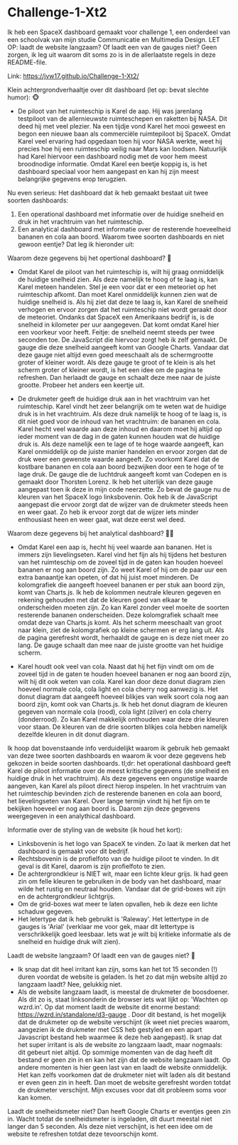 # Challenge-1-Xt2

Ik heb een SpaceX dashboard gemaakt voor challenge 1, een onderdeel van een schoolvak van mijn studie Communicatie en Multimedia Design.
LET OP: laadt de website langzaam? Of laadt een van de gauges niet? Geen zorgen, ik leg uit waarom dit soms zo is in de allerlaatste regels in deze README-file.

Link: https://jvw17.github.io/Challenge-1-Xt2/

Klein achtergrondverhaaltje over dit dashboard (let op: bevat slechte humor): 🐵
- De piloot van het ruimteschip is Karel de aap. Hij was jarenlang testpiloot van de allernieuwste ruimteschepen en raketten bij NASA. Dit deed hij met veel plezier. Na een tijdje vond Karel het mooi geweest en begon een nieuwe baan als commerciële ruimtepiloot bij SpaceX. Omdat Karel veel ervaring had opgedaan toen hij voor NASA werkte, weet hij precies hoe hij een ruimteschip veilig naar Mars kan loodsen. Natuurlijk had Karel hiervoor een dashboard nodig met de voor hem meest broodnodige informatie. Omdat Karel een beetje koppig is, is het dashboard speciaal voor hem aangepast en kan hij zijn meest belangrijke gegevens erop terugzien.


Nu even serieus:
Het dashboard dat ik heb gemaakt bestaat uit twee soorten dashboards:
1. Een operational dashboard met informatie over de huidige snelheid en druk in het vrachtruim van het ruimteschip.    
2. Een analytical dashboard met informatie over de resterende hoeveelheid bananen en cola aan boord.
Waarom twee soorten dashboards en niet gewoon eentje? Dat leg ik hieronder uit:


Waarom deze gegevens bij het opertional dashboard? 🚀
- Omdat Karel de piloot van het ruimteschip is, wilt hij graag onmiddelijk de huidige snelheid zien. Als deze namelijk te hoog of te laag is, kan Karel meteen handelen. Stel je een voor dat er een meteoriet op het ruimteschip afkomt. Dan moet Karel onmiddelijk kunnen zien wat de huidige snelheid is. Als hij ziet dat deze te laag is, kan Karel de snelheid verhogen en ervoor zorgen dat het ruimteschip niet wordt geraakt door de meteoriet. Ondanks dat SpaceX een Amerikaans bedrijf is, is de snelheid in kilometer per uur aangegeven. Dat komt omdat Karel hier een voorkeur voor heeft. Feitje: de snelheid neemt steeds per twee seconden toe. De JavaScript die hiervoor zorgt heb ik zelf gemaakt. 
    De gauge die deze snelheid aangeeft komt van Google Charts. Vandaar dat deze gauge niet altijd even goed meeschaalt als de schermgrootte groter of kleiner wordt. Als deze gauge te groot of te klein is als het scherm groter of kleiner wordt, is het een idee om de pagina te refreshen. Dan herlaadt de gauge en schaalt deze mee naar de juiste grootte. Probeer het anders een keertje uit.
    
- De drukmeter geeft de huidige druk aan in het vrachtruim van het ruimteschip. Karel vindt het zeer belangrijk om te weten wat de huidige druk is in het vrachtruim. Als deze druk namelijk te hoog of te laag is, is dit niet goed voor de inhoud van het vrachtruim: de bananen en cola. Karel hecht veel waarde aan deze inhoud en daarom moet hij altijd op ieder moment van de dag in de gaten kunnen houden wat de huidige druk is. Als deze namelijk een te lage of te hoge waarde aangeeft, kan Karel onmiddelijk op de juiste manier handelen en ervoor zorgen dat de druk weer een gewenste waarde aangeeft. Zo voorkomt Karel dat de kostbare bananen en cola aan boord bezwijken door een te hoge of te lage druk.
    De gauge die de luchtdruk aangeeft komt van Codepen en is gemaakt door Thorsten Lorenz. Ik heb het uiterlijk van deze gauge aangepast toen ik deze in mijn code neerzette. Zo bevat de gauge nu de kleuren van het SpaceX logo linksbovenin. Ook heb ik de JavaScript aangepast die ervoor zorgt dat de wijzer van de drukmeter steeds heen en weer gaat. Zo heb ik ervoor zorgt dat de wijzer iets minder enthousiast heen en weer gaat, wat deze eerst wel deed.

Waarom deze gegevens bij het analytical dashboard? 🥤🍌
- Omdat Karel een aap is, hecht hij veel waarde aan bananen. Het is immers zijn lievelingseten. Karel vind het fijn als hij tijdens het besturen van het ruimteschip om de zoveel tijd in de gaten kan houden hoeveel bananen er nog aan boord zijn. Zo weet Karel of hij om de paar uur een extra banaantje kan opeten, of dat hij juist moet minderen.
    De kolomgrafiek die aangeeft hoeveel bananen er per stuk aan boord zijn, komt van Charts.js. Ik heb de kolommen neutrale kleuren gegeven en rekening gehouden met dat de kleuren goed van elkaar te onderscheiden moeten zijn. Zo kan Karel zonder veel moeite de soorten resterende bananen onderscheiden. Deze kolomgrafiek schaalt mee omdat deze van Charts.js komt. Als het scherm meeschaalt van groot naar klein, ziet de kolomgrafiek op kleine schermen er erg lang uit. Als de pagina gerefresht wordt, herhaaldt de gauge en is deze niet meer zo lang. De gauge schaalt dan mee naar de juiste grootte van het huidige scherm.
    
- Karel houdt ook veel van cola. Naast dat hij het fijn vindt om om de zoveel tijd in de gaten te houden hoeveel bananen er nog aan boord zijn, wilt hij dit ook weten van cola. Karel kan door deze donut diagram zien hoeveel normale cola, cola light en cola cherry nog aanwezig is.
    Het donut diagram dat aangeeft hoeveel blikjes van welk soort cola nog aan boord zijn, komt ook van Charts.js. Ik heb het donut diagram de kleuren gegeven van normale cola (rood), cola light (zilver) en cola cherry (donderrood). Zo kan Karel makkelijk onthouden waar deze drie kleuren voor staan. De kleuren van de drie soorten blikjes cola hebben namelijk dezelfde kleuren in dit donut diagram.


Ik hoop dat bovenstaande info verduidelijkt waarom ik gebruik heb gemaakt van deze twee soorten dashboards en waarom ik voor deze gegevens heb gekozen in beide soorten dashboards.
tl;dr: het operational dashboard geeft Karel de piloot informatie over de meest kritische gegevens (de snelheid en huidige druk in het vrachtruim). Als deze gegevens een ongunstige waarde aangeven, kan Karel als piloot direct hierop inspelen. In het vrachtruim van het ruimteschip bevinden zich de resterende banenen en cola aan boord, het lievelingseten van Karel. Over lange termijn vindt hij het fijn om te bekijken hoeveel er nog aan boord is. Daarom zijn deze gegevens weergegeven in een analythical dashboard.


Informatie over de styling van de website (ik houd het kort):
- Linksbovenin is het logo van SpaceX te vinden. Zo laat ik merken dat het dashboard is gemaakt voor dit bedrijf.
- Rechtsbovenin is de profielfoto van de huidige piloot te vinden. In dit geval is dit Karel, daarom is zijn profielfoto te zien.
- De achtergrondkleur is NIET wit, maar een lichte kleur grijs. Ik had geen zin om felle kleuren te gebruiken in de body van het dashboard, maar wilde het rustig en neutraal houden. Vandaar dat de grid-boxes wit zijn en de achtergrondkleur lichtgrijs.
- Om de grid-boxes wat meer te laten opvallen, heb ik deze een lichte schaduw gegeven.
- Het letertype dat ik heb gebruikt is 'Raleway'. Het lettertype in de gauges is 'Arial' (verklaar me voor gek, maar dit lettertype is verschrikkelijk goed leesbaar. Iets wat je wilt bij kritieke informatie als de snelheid en huidige druk wilt zien).


Laadt de website langzaam? Of laadt een van de gauges niet? 🙁
- Ik snap dat dit heel irritant kan zijn, soms kan het tot 15 seconden (!) duren voordat de website is geladen. Is het zo dat mijn website altijd zo langzaam laadt? Nee, gelukkig niet.
- Als de website langzaam laadt, is meestal de drukmeter de boosdoener. Als dit zo is, staat linksonderin de browser iets wat lijkt op: 'Wachten op wzrd.in'. Op dat moment laadt de website dit enorme bestand: https://wzrd.in/standalone/d3-gauge . Door dit bestand, is het mogelijk dat de drukmeter op de website verschijnt (ik weet niet precies waarom, aangezien ik de drukmeter met CSS heb gestyled en een apart Javascript bestand heb waarmee ik deze heb aangepast). Ik snap dat het super irritant is als de website zo langzaam laadt, maar nogmaals: dit gebeurt niet altijd. Op sommige momenten van de dag heeft dit bestand er geen zin in en kan het zijn dat de website langzaam laadt. Op andere momenten is hier geen last van en laadt de website onmiddelijk. Het kan zelfs voorkomen dat de drukmeter niet wilt laden als dit bestand er even geen zin in heeft. Dan moet de website gerefresht worden totdat de drukmeter verschijnt. Mijn excuses voor dat dit probleem soms voor kan komen.

Laadt de snelheidsmeter niet? Dan heeft Google Charts er eventjes geen zin in. Wacht totdat de snelheidsmeter is ingeladen, dit duurt meestal niet langer dan 5 seconden. Als deze niet verschijnt, is het een idee om de website te refreshen totdat deze tevoorschijn komt.
